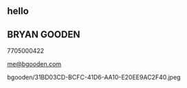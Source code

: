 ## hello

## BRYAN GOODEN 

7705000422

me@bgooden.com

bgooden/31BD03CD-BCFC-41D6-AA10-E20EE9AC2F40.jpeg
